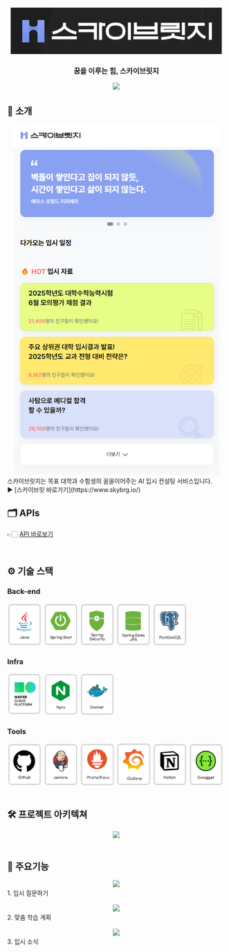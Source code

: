 <div align="center">

<!-- logo -->
<img src="https://github.com/HwangHoYoon/ChwipoClova_BE/blob/develop/src/test/java/com/chwipoClova/etc/skyTitle.png"><br>
### 꿈을 이루는 힘, 스카이브릿지 
[<img src="https://img.shields.io/badge/프로젝트 기간-2024.07.19~2024.08.08-green?style=flat&logo=&logoColor=white" />]()

</div> 

## 📝 소개
<div align="center">
<img src="https://github.com/HwangHoYoon/ChwipoClova_BE/blob/develop/src/test/java/com/chwipoClova/etc/skyMain.png">
</div>
스카이브릿지는 목표 대학과 수험생의 꿈을이어주는 AI 입시 컨설팅 서비스입니다.<br>
▶️ [스카이브릿 바로가기](https://www.skybrg.io/)

## 🗂️ APIs
👉🏻 [API 바로보기](https://api.skybrg.io/api-docs)

<br />

## ⚙ 기술 스택
### Back-end
<div>
<img src="https://github.com/HwangHoYoon/ChwipoClova_BE/blob/develop/src/test/java/com/chwipoClova/logo/Java.png?raw=true" width="80">
<img src="https://github.com/HwangHoYoon/ChwipoClova_BE/blob/develop/src/test/java/com/chwipoClova/logo/SpringBoot.png?raw=true" width="80">
<img src="https://github.com/HwangHoYoon/ChwipoClova_BE/blob/develop/src/test/java/com/chwipoClova/logo/SpringSecurity.png?raw=true" width="80">
<img src="https://github.com/HwangHoYoon/ChwipoClova_BE/blob/develop/src/test/java/com/chwipoClova/logo/SpringDataJPA.png?raw=true" width="80">
<img src="https://github.com/HwangHoYoon/ChwipoClova_BE/blob/develop/src/test/java/com/chwipoClova/logo/PostGreSQL.png?raw=true" width="80">
</div>

### Infra
<div>
<img src="https://github.com/HwangHoYoon/ChwipoClova_BE/blob/develop/src/test/java/com/chwipoClova/logo/NaverCloudPlateForm.png?raw=true" width="80">
<img src="https://github.com/HwangHoYoon/ChwipoClova_BE/blob/develop/src/test/java/com/chwipoClova/logo/Nginx.png?raw=true" width="80">
<img src="https://github.com/HwangHoYoon/ChwipoClova_BE/blob/develop/src/test/java/com/chwipoClova/logo/Docker.png?raw=true" width="80">
</div>

### Tools
<div>
<img src="https://github.com/HwangHoYoon/ChwipoClova_BE/blob/develop/src/test/java/com/chwipoClova/logo/Github.png?raw=true" width="80">
<img src="https://github.com/HwangHoYoon/ChwipoClova_BE/blob/develop/src/test/java/com/chwipoClova/logo/Jenkins.png?raw=true" width="80">
<img src="https://github.com/HwangHoYoon/ChwipoClova_BE/blob/develop/src/test/java/com/chwipoClova/logo/Prometheus.png?raw=true" width="80">
<img src="https://github.com/HwangHoYoon/ChwipoClova_BE/blob/develop/src/test/java/com/chwipoClova/logo/Grafana.png?raw=true" width="80">
<img src="https://github.com/HwangHoYoon/ChwipoClova_BE/blob/develop/src/test/java/com/chwipoClova/logo/Notion.png?raw=true" width="80">
<img src="https://github.com/HwangHoYoon/ChwipoClova_BE/blob/develop/src/test/java/com/chwipoClova/logo/Swagger.png?raw=true" width="80">
</div>

<br />

## 🛠️ 프로젝트 아키텍쳐
<div align="center">
<img src="https://github.com/user-attachments/assets/7ca0cd24-839c-414a-b370-4b390f49e158">
</div>


<br />

## 📌 주요기능
<div align="center">
<img src="https://github.com/user-attachments/assets/8aa2f5b8-f457-4e83-bdda-c7c86bdae78f"><br>
</div>
1. 입시 질문하기<br><br>

<div align="center">
<img src="https://github.com/user-attachments/assets/4b095bef-6bb0-4451-b01c-0a0885ebd697"><br>
</div>
2. 맞춤 학습 계획<br><br>

<div align="center">
<img src="https://github.com/user-attachments/assets/3a1810f5-b7ef-497b-9b28-89e40632c5d6"><br>
</div>
3. 입시 소식<br><br>
